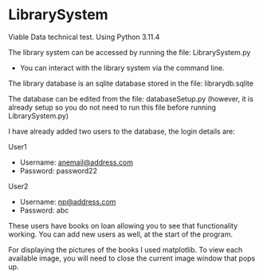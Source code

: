 # LibrarySystem
Viable Data technical test.
Using Python 3.11.4

The library system can be accessed by running the file: LibrarySystem.py
- You can interact with the library system via the command line.

The library database is an sqlite database stored in the file: librarydb.sqlite

The database can be edited from the file: databaseSetup.py (however, it is already setup so you do not need to run this file before running LibrarySystem.py)

I have already added two users to the database, the login details are:

User1
- Username: anemail@address.com
- Password: password22

User2
- Username: np@address.com
- Password: abc

These users have books on loan allowing you to see that functionality working. You can add new users as well, at the start of the program.

For displaying the pictures of the books I used matplotlib. To view each available image, you will need to close the current image window that pops up.



